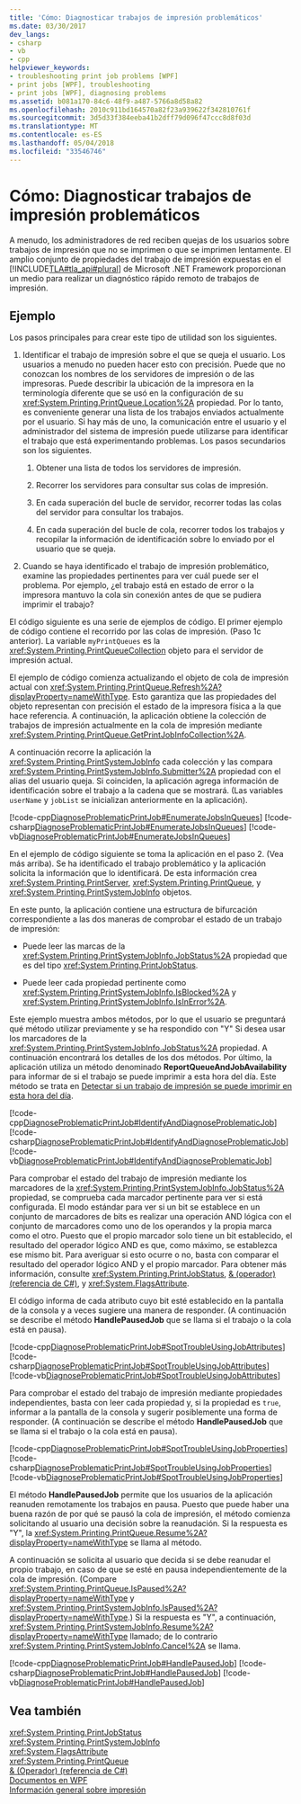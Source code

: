 ```yaml
---
title: 'Cómo: Diagnosticar trabajos de impresión problemáticos'
ms.date: 03/30/2017
dev_langs:
- csharp
- vb
- cpp
helpviewer_keywords:
- troubleshooting print job problems [WPF]
- print jobs [WPF], troubleshooting
- print jobs [WPF], diagnosing problems
ms.assetid: b081a170-84c6-48f9-a487-5766a8d58a82
ms.openlocfilehash: 2010c911bd164570a82f23a939622f342810761f
ms.sourcegitcommit: 3d5d33f384eeba41b2dff79d096f47ccc8d8f03d
ms.translationtype: MT
ms.contentlocale: es-ES
ms.lasthandoff: 05/04/2018
ms.locfileid: "33546746"
---
```

# <a name="how-to-diagnose-problematic-print-job"></a>Cómo: Diagnosticar trabajos de impresión problemáticos
A menudo, los administradores de red reciben quejas de los usuarios sobre trabajos de impresión que no se imprimen o que se imprimen lentamente. El amplio conjunto de propiedades del trabajo de impresión expuestas en el [!INCLUDE[TLA#tla_api#plural](../../../../includes/tlasharptla-apisharpplural-md.md)] de Microsoft .NET Framework proporcionan un medio para realizar un diagnóstico rápido remoto de trabajos de impresión.  
  
## <a name="example"></a>Ejemplo  
 Los pasos principales para crear este tipo de utilidad son los siguientes.  
  
1.  Identificar el trabajo de impresión sobre el que se queja el usuario. Los usuarios a menudo no pueden hacer esto con precisión. Puede que no conozcan los nombres de los servidores de impresión o de las impresoras. Puede describir la ubicación de la impresora en la terminología diferente que se usó en la configuración de su <xref:System.Printing.PrintQueue.Location%2A> propiedad. Por lo tanto, es conveniente generar una lista de los trabajos enviados actualmente por el usuario. Si hay más de uno, la comunicación entre el usuario y el administrador del sistema de impresión puede utilizarse para identificar el trabajo que está experimentando problemas. Los pasos secundarios son los siguientes.  
  
    1.  Obtener una lista de todos los servidores de impresión.  
  
    2.  Recorrer los servidores para consultar sus colas de impresión.  
  
    3.  En cada superación del bucle de servidor, recorrer todas las colas del servidor para consultar los trabajos.  
  
    4.  En cada superación del bucle de cola, recorrer todos los trabajos y recopilar la información de identificación sobre lo enviado por el usuario que se queja.  
  
2.  Cuando se haya identificado el trabajo de impresión problemático, examine las propiedades pertinentes para ver cuál puede ser el problema. Por ejemplo, ¿el trabajo está en estado de error o la impresora mantuvo la cola sin conexión antes de que se pudiera imprimir el trabajo?  
  
 El código siguiente es una serie de ejemplos de código. El primer ejemplo de código contiene el recorrido por las colas de impresión. (Paso 1c anterior). La variable `myPrintQueues` es la <xref:System.Printing.PrintQueueCollection> objeto para el servidor de impresión actual.  
  
 El ejemplo de código comienza actualizando el objeto de cola de impresión actual con <xref:System.Printing.PrintQueue.Refresh%2A?displayProperty=nameWithType>. Esto garantiza que las propiedades del objeto representan con precisión el estado de la impresora física a la que hace referencia. A continuación, la aplicación obtiene la colección de trabajos de impresión actualmente en la cola de impresión mediante <xref:System.Printing.PrintQueue.GetPrintJobInfoCollection%2A>.  
  
 A continuación recorre la aplicación la <xref:System.Printing.PrintSystemJobInfo> cada colección y las compara <xref:System.Printing.PrintSystemJobInfo.Submitter%2A> propiedad con el alias del usuario queja. Si coinciden, la aplicación agrega información de identificación sobre el trabajo a la cadena que se mostrará. (Las variables `userName` y `jobList` se inicializan anteriormente en la aplicación).  
  
 [!code-cpp[DiagnoseProblematicPrintJob#EnumerateJobsInQueues](../../../../samples/snippets/cpp/VS_Snippets_Wpf/DiagnoseProblematicPrintJob/CPP/Program.cpp#enumeratejobsinqueues)]
 [!code-csharp[DiagnoseProblematicPrintJob#EnumerateJobsInQueues](../../../../samples/snippets/csharp/VS_Snippets_Wpf/DiagnoseProblematicPrintJob/CSharp/Program.cs#enumeratejobsinqueues)]
 [!code-vb[DiagnoseProblematicPrintJob#EnumerateJobsInQueues](../../../../samples/snippets/visualbasic/VS_Snippets_Wpf/DiagnoseProblematicPrintJob/visualbasic/program.vb#enumeratejobsinqueues)]  
  
 En el ejemplo de código siguiente se toma la aplicación en el paso 2. (Vea más arriba). Se ha identificado el trabajo problemático y la aplicación solicita la información que lo identificará. De esta información crea <xref:System.Printing.PrintServer>, <xref:System.Printing.PrintQueue>, y <xref:System.Printing.PrintSystemJobInfo> objetos.  
  
 En este punto, la aplicación contiene una estructura de bifurcación correspondiente a las dos maneras de comprobar el estado de un trabajo de impresión:  
  
-   Puede leer las marcas de la <xref:System.Printing.PrintSystemJobInfo.JobStatus%2A> propiedad que es del tipo <xref:System.Printing.PrintJobStatus>.  
  
-   Puede leer cada propiedad pertinente como <xref:System.Printing.PrintSystemJobInfo.IsBlocked%2A> y <xref:System.Printing.PrintSystemJobInfo.IsInError%2A>.  
  
 Este ejemplo muestra ambos métodos, por lo que el usuario se preguntará qué método utilizar previamente y se ha respondido con "Y" Si desea usar los marcadores de la <xref:System.Printing.PrintSystemJobInfo.JobStatus%2A> propiedad. A continuación encontrará los detalles de los dos métodos. Por último, la aplicación utiliza un método denominado **ReportQueueAndJobAvailability** para informar de si el trabajo se puede imprimir a esta hora del día. Este método se trata en [Detectar si un trabajo de impresión se puede imprimir en esta hora del día](../../../../docs/framework/wpf/advanced/how-to-discover-whether-a-print-job-can-be-printed-at-this-time-of-day.md).  
  
 [!code-cpp[DiagnoseProblematicPrintJob#IdentifyAndDiagnoseProblematicJob](../../../../samples/snippets/cpp/VS_Snippets_Wpf/DiagnoseProblematicPrintJob/CPP/Program.cpp#identifyanddiagnoseproblematicjob)]
 [!code-csharp[DiagnoseProblematicPrintJob#IdentifyAndDiagnoseProblematicJob](../../../../samples/snippets/csharp/VS_Snippets_Wpf/DiagnoseProblematicPrintJob/CSharp/Program.cs#identifyanddiagnoseproblematicjob)]
 [!code-vb[DiagnoseProblematicPrintJob#IdentifyAndDiagnoseProblematicJob](../../../../samples/snippets/visualbasic/VS_Snippets_Wpf/DiagnoseProblematicPrintJob/visualbasic/program.vb#identifyanddiagnoseproblematicjob)]  
  
 Para comprobar el estado del trabajo de impresión mediante los marcadores de la <xref:System.Printing.PrintSystemJobInfo.JobStatus%2A> propiedad, se comprueba cada marcador pertinente para ver si está configurada. El modo estándar para ver si un bit se establece en un conjunto de marcadores de bits es realizar una operación AND lógica con el conjunto de marcadores como uno de los operandos y la propia marca como el otro. Puesto que el propio marcador solo tiene un bit establecido, el resultado del operador lógico AND es que, como máximo, se establezca ese mismo bit. Para averiguar si esto ocurre o no, basta con comparar el resultado del operador lógico AND y el propio marcador. Para obtener más información, consulte <xref:System.Printing.PrintJobStatus>, [& (operador) (referencia de C#)](~/docs/csharp/language-reference/operators/and-operator.md), y <xref:System.FlagsAttribute>.  
  
 El código informa de cada atributo cuyo bit esté establecido en la pantalla de la consola y a veces sugiere una manera de responder. (A continuación se describe el método **HandlePausedJob** que se llama si el trabajo o la cola está en pausa).  
  
 [!code-cpp[DiagnoseProblematicPrintJob#SpotTroubleUsingJobAttributes](../../../../samples/snippets/cpp/VS_Snippets_Wpf/DiagnoseProblematicPrintJob/CPP/Program.cpp#spottroubleusingjobattributes)]
 [!code-csharp[DiagnoseProblematicPrintJob#SpotTroubleUsingJobAttributes](../../../../samples/snippets/csharp/VS_Snippets_Wpf/DiagnoseProblematicPrintJob/CSharp/Program.cs#spottroubleusingjobattributes)]
 [!code-vb[DiagnoseProblematicPrintJob#SpotTroubleUsingJobAttributes](../../../../samples/snippets/visualbasic/VS_Snippets_Wpf/DiagnoseProblematicPrintJob/visualbasic/program.vb#spottroubleusingjobattributes)]  
  
 Para comprobar el estado del trabajo de impresión mediante propiedades independientes, basta con leer cada propiedad y, si la propiedad es `true`, informar a la pantalla de la consola y sugerir posiblemente una forma de responder. (A continuación se describe el método **HandlePausedJob** que se llama si el trabajo o la cola está en pausa).  
  
 [!code-cpp[DiagnoseProblematicPrintJob#SpotTroubleUsingJobProperties](../../../../samples/snippets/cpp/VS_Snippets_Wpf/DiagnoseProblematicPrintJob/CPP/Program.cpp#spottroubleusingjobproperties)]
 [!code-csharp[DiagnoseProblematicPrintJob#SpotTroubleUsingJobProperties](../../../../samples/snippets/csharp/VS_Snippets_Wpf/DiagnoseProblematicPrintJob/CSharp/Program.cs#spottroubleusingjobproperties)]
 [!code-vb[DiagnoseProblematicPrintJob#SpotTroubleUsingJobProperties](../../../../samples/snippets/visualbasic/VS_Snippets_Wpf/DiagnoseProblematicPrintJob/visualbasic/program.vb#spottroubleusingjobproperties)]  
  
 El método **HandlePausedJob** permite que los usuarios de la aplicación reanuden remotamente los trabajos en pausa. Puesto que puede haber una buena razón de por qué se pausó la cola de impresión, el método comienza solicitando al usuario una decisión sobre la reanudación. Si la respuesta es "Y", la <xref:System.Printing.PrintQueue.Resume%2A?displayProperty=nameWithType> se llama al método.  
  
 A continuación se solicita al usuario que decida si se debe reanudar el propio trabajo, en caso de que se esté en pausa independientemente de la cola de impresión. (Compare <xref:System.Printing.PrintQueue.IsPaused%2A?displayProperty=nameWithType> y <xref:System.Printing.PrintSystemJobInfo.IsPaused%2A?displayProperty=nameWithType>.) Si la respuesta es "Y", a continuación, <xref:System.Printing.PrintSystemJobInfo.Resume%2A?displayProperty=nameWithType> llamado; de lo contrario <xref:System.Printing.PrintSystemJobInfo.Cancel%2A> se llama.  
  
 [!code-cpp[DiagnoseProblematicPrintJob#HandlePausedJob](../../../../samples/snippets/cpp/VS_Snippets_Wpf/DiagnoseProblematicPrintJob/CPP/Program.cpp#handlepausedjob)]
 [!code-csharp[DiagnoseProblematicPrintJob#HandlePausedJob](../../../../samples/snippets/csharp/VS_Snippets_Wpf/DiagnoseProblematicPrintJob/CSharp/Program.cs#handlepausedjob)]
 [!code-vb[DiagnoseProblematicPrintJob#HandlePausedJob](../../../../samples/snippets/visualbasic/VS_Snippets_Wpf/DiagnoseProblematicPrintJob/visualbasic/program.vb#handlepausedjob)]  
  
## <a name="see-also"></a>Vea también  
 <xref:System.Printing.PrintJobStatus>  
 <xref:System.Printing.PrintSystemJobInfo>  
 <xref:System.FlagsAttribute>  
 <xref:System.Printing.PrintQueue>  
 [& (Operador) (referencia de C#)](~/docs/csharp/language-reference/operators/and-operator.md)  
 [Documentos en WPF](../../../../docs/framework/wpf/advanced/documents-in-wpf.md)  
 [Información general sobre impresión](../../../../docs/framework/wpf/advanced/printing-overview.md)
